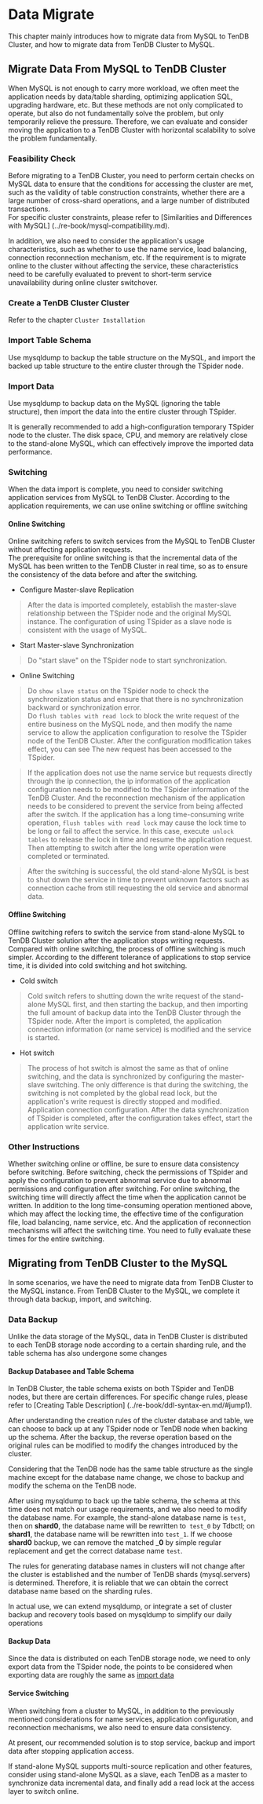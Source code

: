 # Data Migrate
This chapter mainly introduces how to migrate data from MySQL to TenDB Cluster, and how to migrate data from TenDB Cluster to MySQL.

<a id="jump1"></a>

## Migrate Data From MySQL to TenDB Cluster

When MySQL is not enough to carry more workload, we often meet the application needs by data/table sharding, optimizing application SQL, upgrading hardware, etc. But these methods are not only complicated to operate, but also do not fundamentally solve the problem, but only temporarily relieve the pressure.
Therefore, we can evaluate and consider moving the application to a TenDB Cluster with horizontal scalability to solve the problem fundamentally.

### Feasibility Check

Before migrating to a TenDB Cluster, you need to perform certain checks on MySQL data to ensure that the conditions for accessing the cluster are met, such as the validity of table construction constraints, whether there are a large number of cross-shard operations, and a large number of distributed transactions.    
For specific cluster constraints, please refer to [Similarities and Differences with MySQL] (../re-book/mysql-compatibility.md).

In addition, we also need to consider the application's usage characteristics, such as whether to use the name service, load balancing, connection reconnection mechanism, etc.  If the requirement is to migrate online to the cluster without affecting the service, these characteristics need to be carefully evaluated to prevent  to short-term service unavailability during online cluster switchover. 

### Create a TenDB Cluster Cluster
Refer to the chapter `Cluster Installation`

### Import Table Schema
Use mysqldump to backup the table structure on the MySQL, and import the backed up table structure to the entire cluster through the TSpider node.

### Import Data
<a id="jump2"></a>

Use mysqldump to backup data on the MySQL (ignoring the table structure), then import the data into the entire cluster through TSpider.

It is generally recommended to add a high-configuration temporary TSpider node to the cluster. The disk space, CPU, and memory are relatively close to the stand-alone MySQL, which can effectively improve the imported data performance.

### Switching

When the data import is complete, you need to consider switching application services from MySQL to TenDB Cluster. According to the application requirements, we can use online switching or offline switching

#### Online Switching

Online switching refers to switch services from the MySQL to TenDB Cluster without affecting application requests.   
The prerequisite for online switching is that the incremental data of the MySQL has been written to the TenDB Cluster in real time, so as to ensure the consistency of the data before and after the switching.

- Configure Master-slave Replication 
> After the data is imported completely, establish the master-slave relationship between the TSpider node and the original MySQL instance.  The configuration of using TSpider as a slave node is consistent with the usage of MySQL.

- Start Master-slave Synchronization  
> Do "start slave" on the TSpider node to start synchronization.

- Online Switching  

> Do `show slave status` on the TSpider node to check the synchronization status and ensure that there is no synchronization backward or synchronization error.   
Do `flush tables with read lock` to block the write request of the entire business on the MySQL node, and then modify the name service to allow the application configuration to resolve the TSpider node of the TenDB Cluster. After the configuration modification takes effect, you can see The new request has been accessed to the TSpider.

> If the application does not use the name service but requests directly through the ip connection, the ip information of the application configuration needs to be modified to the TSpider information of the TenDB Cluster. And the reconnection mechanism of the application needs to be considered to prevent the service from being affected after the switch.
If the application has a long time-consuming write operation, `flush tables with read lock` may cause the lock time to be long or fail to affect the service. In this case, execute` unlock tables` to release the lock in time and resume the application request. Then attempting to switch after the long write operation were completed or terminated.

> After the switching is successful, the old stand-alone MySQL is best to shut down the service in time to prevent unknown factors such as connection cache from still requesting the old service and abnormal data.

#### Offline Switching
Offline switching refers to switch the service from stand-alone MySQL to TenDB Cluster solution after the application stops writing requests.
Compared with online switching, the process of offline switching is much simpler. According to the different tolerance of applications to stop service time, it is divided into cold switching and hot switching.
- Cold switch
> Cold switch refers to shutting down the write request of the stand-alone MySQL first, and then starting the backup, and then importing the full amount of backup data into the  TenDB Cluster through the TSpider node. After the import is completed, the application connection information (or name service) is modified and the service is started.
- Hot switch
> The process of hot switch is almost the same as that of online switching, and the data is synchronized by configuring the master-slave switching. The only difference is that during the switching, the switching is not completed by the global read lock, but the application's write request is directly stopped and modified. Application connection configuration. After the data synchronization of TSpider is completed, after the configuration takes effect, start the application write service.

### Other Instructions
Whether switching online or offline, be sure to ensure data consistency before switching. Before switching, check the permissions of TSpider and apply the configuration to prevent abnormal service due to abnormal permissions and configuration after switching. 
For online switching, the switching time will directly affect the time when the application cannot be written. In addition to the long time-consuming operation mentioned above, which may affect the locking time, the effective time of the configuration file, load balancing, name service, etc. And the application of reconnection mechanisms will affect the switching time. You need to fully evaluate these times for the entire switching.

## Migrating from TenDB Cluster to the MySQL

<a id="jump3"> </a>

In some scenarios, we have the need to migrate data from TenDB Cluster to the MySQL instance.
From TenDB Cluster to the MySQL, we complete it through data backup, import, and switching.

### Data Backup

Unlike the data storage of the MySQL, data in TenDB Cluster is distributed to each TenDB storage node according to a certain sharding rule, and the table schema has also undergone some changes

#### Backup Databasee and Table Schema

In TenDB Cluster, the table schema exists on both TSpider and TenDB nodes, but there are certain differences. For specific change rules, please refer to [Creating Table Description] (../re-book/ddl-syntax-en.md/#jump1).

After understanding the creation rules of the cluster database and table, we can choose to back up at any TSpider node or TenDB node when backing up the schema. After the backup, the reverse operation based on the original rules can be modified to modify the changes introduced by the cluster.

Considering that the TenDB node has the same table structure as the single machine except for the database name change, we chose to backup and modify the schema on the TenDB node.

After using mysqldump to back up the table schema, the schema at this time does not match our usage requirements, and we also need to modify the database name. For example, the stand-alone database name is `test`, then on __shard0__, the database name will be rewritten to` test_0` by Tdbctl; on __shard1__, the database name will be rewritten into `test_1`. If we choose __shard0__ backup, we can remove the matched ___0__ by simple regular replacement and get the correct database name `test`.

The rules for generating database names in clusters will not change after the cluster is established and the number of TenDB shards (mysql.servers) is determined. Therefore, it is reliable that we can obtain the correct database name based on the sharding rules.

In actual use, we can extend mysqldump, or integrate a set of cluster backup and recovery tools based on mysqldump to simplify our daily operations

#### Backup Data

Since the data is distributed on each TenDB storage node, we need to only export data from the TSpider node, the points to be considered when exporting data are roughly the same as [import data](#jump2)

#### Service Switching

When switching from a cluster to MySQL, in addition to the previously mentioned considerations for name services, application configuration, and reconnection mechanisms, we also need to ensure data consistency.

At present, our recommended solution is to stop service, backup and import data after stopping application access.

If stand-alone MySQL supports multi-source replication and other features, consider using stand-alone MySQL as a slave, each TenDB as a master to synchronize data incremental data, and finally add a read lock at the access layer to switch online.

